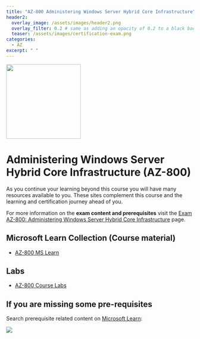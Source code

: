 ```yaml
---
title: "AZ-800 Administering Windows Server Hybrid Core Infrastructure"
header2:
  overlay_image: /assets/images/header2.png
  overlay_filter: 0.2 # same as adding an opacity of 0.2 to a black background
  teaser: /assets/images/certification-exam.png
categories:
  - AZ
excerpt: " "
---
```

<img src="../../assets/images/certification-exam.png" width="200" height="200">

# Administering Windows Server Hybrid Core Infrastructure (AZ-800)

As you continue your learning beyond this course you will have many resources available to you. These sites complement this course and the learning and certification journey ahead of you.

For more information on the **exam content and prerequisites** visit the [Exam AZ-800: Administering Windows Server Hybrid Core Infrastructure](https://learn.microsoft.com/en-us/certifications/exams/az-800) page.

## Microsoft Learn Collection (Course material)
- [AZ-800 MS Learn](https://aka.ms/courseAZ-800)

## Labs
- [AZ-800 Course Labs](https://microsoftlearning.github.io/AZ-800-Administering-Windows-Server-Hybrid-Core-Infrastructure/)

## If you are missing some pre-requisites
Search prerequisite related content on [Microsoft Learn](https://learn.microsoft.com/en-us/training/browse/):

<img src="../../assets/images/learn-search.png">